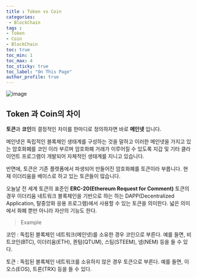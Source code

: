 ```yaml
---
title : Token vs Coin
categories:
 - BlockChain
tags :
- Token
- Coin
- BlockChain
toc: true
toc_min: 1
toc_max: 4
toc_sticky: true
toc_label: "On This Page"
author_profile: true
---
```


![image](https://user-images.githubusercontent.com/44635266/67632220-2f38e300-f8e4-11e9-9fe4-d76ed0b3c583.png)

## Token 과 Coin의 차이

**토큰**과 **코인**의 결정적인 차이를 한마디로 정의하자면 바로 **메인넷** 입니다.

메인넷은 독립적인 블록체인 생태계를 구성하는 것을 말하고 이러한 메인넷을 가지고 있는 암호화폐를 코인 이라 부르며 암호화폐 거래가 이루어질 수 있도록 지갑 및 기타 클라이언트 프로그램이 개발되어 자체적인 생태계를 지니고 있습니다.

반면에, 토큰은 기존 플렛폼에서 파생되어 만들어진 암호화폐를 토큰이라 부릅니다. 현재 이더리움을 베이스로 하고 있는 토큰들이 많습니다.

오늘날 전 세계 토큰의 표준인 **ERC-20(Ethereum Request for Comment)** 토큰의 경우 이더리움 네트워크 블록체인을 기반으로 하는 하는 DAPP(Decentralized Application, 탈중앙화 응용 프로그램)에서 사용할 수 있는 토큰을 의미한다. 넓은 의미에서 화폐 뿐만 아니라 자산의 기능도 한다.

> Example

코인 : 독립된 블록체인 네트워크(메인넷)를 소유한 경우 코인으로 부른다. 예를 들면, 비트코인(BTC), 이더리움(ETH), 퀀텀(QTUM), 스팀(STEEM), 넴(NEM) 등을 들 수 있다.

토큰 : 독립된 블록체인 네트워크를 소유하지 않은 경우 토큰으로 부른다. 예를 들면, 이오스(EOS), 트론(TRX) 등을 들 수 있다.



